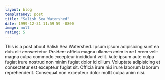 ```yaml
---
layout: blog
templateKey: post
title: "Salish Sea Watershed"
date: 1999-12-31 11:59:59 -0800
image: null
rating: 5
---
```


This is a post about Salish Sea Watershed. Ipsum ipsum adipisicing sunt ea duis elit consectetur. Proident officia magna ullamco enim irure Lorem velit magna culpa commodo excepteur incididunt velit. Aute ipsum aute culpa fugiat irure nostrud non minim fugiat dolor id cillum. Voluptate adipisicing et consectetur est excepteur fugiat sit. Officia irure nisi irure laborum laborum reprehenderit. Consequat non excepteur dolor mollit culpa anim nisi.